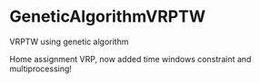 # GeneticAlgorithmVRPTW
VRPTW using genetic algorithm

Home assignment VRP, now added time windows constraint and multiprocessing!
